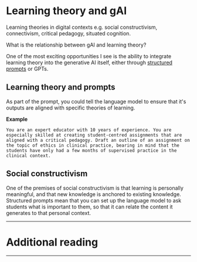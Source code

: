 # Learning theory and gAI

Learning theories in digital contexts e.g. social constructivism, connectivism, critical pedagogy, situated cognition.

What is the relationship between gAI and learning theory?

One of the most exciting opportunities I see is the ability to integrate learning theory into the generative AI itself, either through [structured prompts](./prompting.md#Structured%20prompting) or GPTs.

## Learning theory and prompts

As part of the prompt, you could tell the language model to ensure that it's outputs are aligned with specific theories of learning.

**Example**

```
You are an expert educator with 10 years of experience. You are especially skilled at creating student-centred assignments that are aligned with a critical pedagogy. Draft an outline of an assignment on the topic of ethics in clinical practice, bearing in mind that the students have only had a few months of supervised practice in the clinical context.
```

## Social constructivism

One of the premises of social constructivism is that learning is personally meaningful, and that new knowledge is anchored to existing knowledge. Structured prompts mean that you can set up the language model to ask students what is important to them, so that it can relate the content it generates to that personal context.

---
# Additional reading



---
